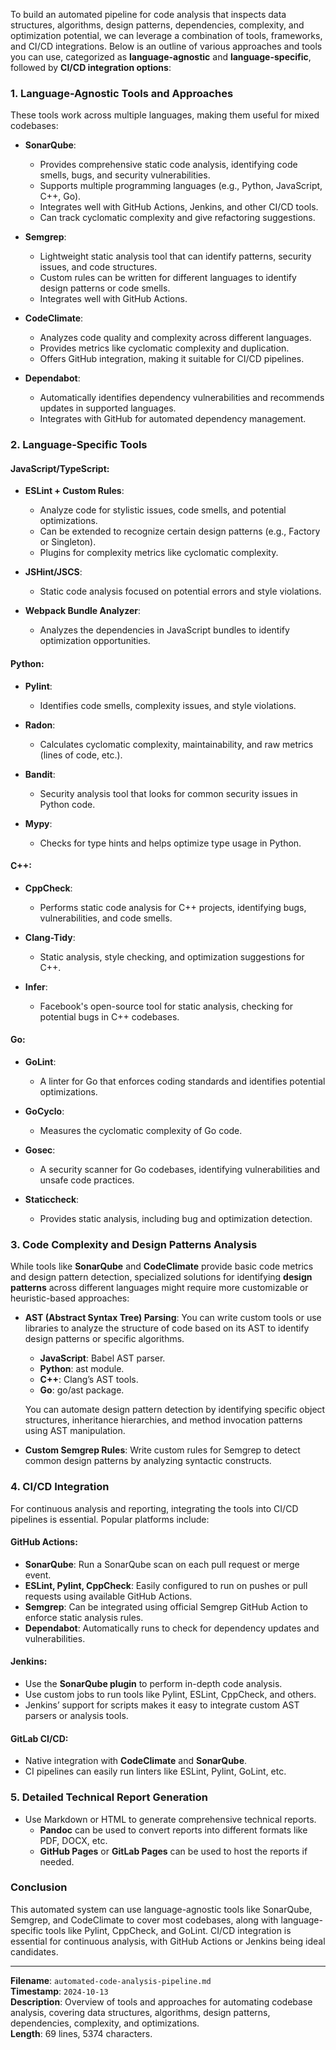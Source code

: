 To build an automated pipeline for code analysis that inspects data structures, algorithms, design patterns, dependencies, complexity, and optimization potential, we can leverage a combination of tools, frameworks, and CI/CD integrations. Below is an outline of various approaches and tools you can use, categorized as **language-agnostic** and **language-specific**, followed by **CI/CD integration options**:

### 1. **Language-Agnostic Tools and Approaches**
These tools work across multiple languages, making them useful for mixed codebases:

- **SonarQube**: 
  - Provides comprehensive static code analysis, identifying code smells, bugs, and security vulnerabilities.
  - Supports multiple programming languages (e.g., Python, JavaScript, C++, Go).
  - Integrates well with GitHub Actions, Jenkins, and other CI/CD tools.
  - Can track cyclomatic complexity and give refactoring suggestions.

- **Semgrep**:
  - Lightweight static analysis tool that can identify patterns, security issues, and code structures.
  - Custom rules can be written for different languages to identify design patterns or code smells.
  - Integrates well with GitHub Actions.

- **CodeClimate**:
  - Analyzes code quality and complexity across different languages.
  - Provides metrics like cyclomatic complexity and duplication.
  - Offers GitHub integration, making it suitable for CI/CD pipelines.

- **Dependabot**:
  - Automatically identifies dependency vulnerabilities and recommends updates in supported languages.
  - Integrates with GitHub for automated dependency management.

### 2. **Language-Specific Tools**

#### **JavaScript/TypeScript:**
- **ESLint + Custom Rules**:
  - Analyze code for stylistic issues, code smells, and potential optimizations.
  - Can be extended to recognize certain design patterns (e.g., Factory or Singleton).
  - Plugins for complexity metrics like cyclomatic complexity.
  
- **JSHint/JSCS**:
  - Static code analysis focused on potential errors and style violations.

- **Webpack Bundle Analyzer**:
  - Analyzes the dependencies in JavaScript bundles to identify optimization opportunities.

#### **Python:**
- **Pylint**:
  - Identifies code smells, complexity issues, and style violations.
  
- **Radon**:
  - Calculates cyclomatic complexity, maintainability, and raw metrics (lines of code, etc.).
  
- **Bandit**:
  - Security analysis tool that looks for common security issues in Python code.
  
- **Mypy**:
  - Checks for type hints and helps optimize type usage in Python.

#### **C++:**
- **CppCheck**:
  - Performs static code analysis for C++ projects, identifying bugs, vulnerabilities, and code smells.
  
- **Clang-Tidy**:
  - Static analysis, style checking, and optimization suggestions for C++.
  
- **Infer**:
  - Facebook's open-source tool for static analysis, checking for potential bugs in C++ codebases.

#### **Go:**
- **GoLint**:
  - A linter for Go that enforces coding standards and identifies potential optimizations.
  
- **GoCyclo**:
  - Measures the cyclomatic complexity of Go code.
  
- **Gosec**:
  - A security scanner for Go codebases, identifying vulnerabilities and unsafe code practices.

- **Staticcheck**:
  - Provides static analysis, including bug and optimization detection.

### 3. **Code Complexity and Design Patterns Analysis**

While tools like **SonarQube** and **CodeClimate** provide basic code metrics and design pattern detection, specialized solutions for identifying **design patterns** across different languages might require more customizable or heuristic-based approaches:

- **AST (Abstract Syntax Tree) Parsing**: You can write custom tools or use libraries to analyze the structure of code based on its AST to identify design patterns or specific algorithms.
  - **JavaScript**: Babel AST parser.
  - **Python**: ast module.
  - **C++**: Clang’s AST tools.
  - **Go**: go/ast package.

  You can automate design pattern detection by identifying specific object structures, inheritance hierarchies, and method invocation patterns using AST manipulation.

- **Custom Semgrep Rules**: Write custom rules for Semgrep to detect common design patterns by analyzing syntactic constructs.

### 4. **CI/CD Integration**

For continuous analysis and reporting, integrating the tools into CI/CD pipelines is essential. Popular platforms include:

#### **GitHub Actions:**
  - **SonarQube**: Run a SonarQube scan on each pull request or merge event.
  - **ESLint, Pylint, CppCheck**: Easily configured to run on pushes or pull requests using available GitHub Actions.
  - **Semgrep**: Can be integrated using official Semgrep GitHub Action to enforce static analysis rules.
  - **Dependabot**: Automatically runs to check for dependency updates and vulnerabilities.

#### **Jenkins:**
  - Use the **SonarQube plugin** to perform in-depth code analysis.
  - Use custom jobs to run tools like Pylint, ESLint, CppCheck, and others.
  - Jenkins’ support for scripts makes it easy to integrate custom AST parsers or analysis tools.

#### **GitLab CI/CD:**
  - Native integration with **CodeClimate** and **SonarQube**.
  - CI pipelines can easily run linters like ESLint, Pylint, GoLint, etc.

### 5. **Detailed Technical Report Generation**
- Use Markdown or HTML to generate comprehensive technical reports.
  - **Pandoc** can be used to convert reports into different formats like PDF, DOCX, etc.
  - **GitHub Pages** or **GitLab Pages** can be used to host the reports if needed.

### Conclusion
This automated system can use language-agnostic tools like SonarQube, Semgrep, and CodeClimate to cover most codebases, along with language-specific tools like Pylint, CppCheck, and GoLint. CI/CD integration is essential for continuous analysis, with GitHub Actions or Jenkins being ideal candidates.

---
**Filename**: `automated-code-analysis-pipeline.md`  
**Timestamp**: `2024-10-13`  
**Description**: Overview of tools and approaches for automating codebase analysis, covering data structures, algorithms, design patterns, dependencies, complexity, and optimizations.  
**Length**: 69 lines, 5374 characters.
